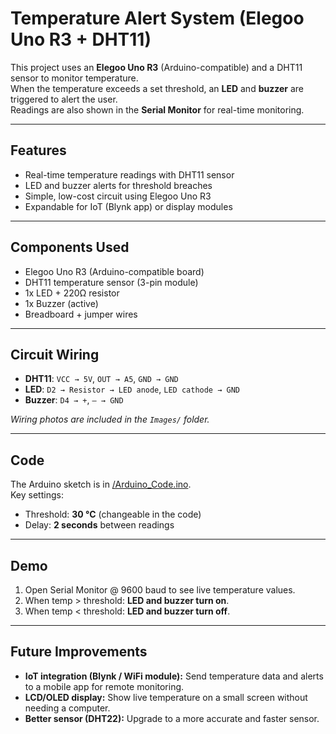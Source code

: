 # Temperature Alert System (Elegoo Uno R3 + DHT11)

This project uses an **Elegoo Uno R3** (Arduino-compatible) and a DHT11 sensor to monitor temperature.  
When the temperature exceeds a set threshold, an **LED** and **buzzer** are triggered to alert the user.  
Readings are also shown in the **Serial Monitor** for real-time monitoring.

---

## Features
- Real-time temperature readings with DHT11 sensor  
- LED and buzzer alerts for threshold breaches  
- Simple, low-cost circuit using Elegoo Uno R3  
- Expandable for IoT (Blynk app) or display modules  

---

## Components Used
- Elegoo Uno R3 (Arduino-compatible board)  
- DHT11 temperature sensor (3-pin module)  
- 1x LED + 220Ω resistor  
- 1x Buzzer (active)  
- Breadboard + jumper wires  

---

## Circuit Wiring
- **DHT11**: `VCC → 5V`, `OUT → A5`, `GND → GND`  
- **LED**: `D2 → Resistor → LED anode`, `LED cathode → GND`  
- **Buzzer**: `D4 → +`, `– → GND`  

*Wiring photos are included in the `Images/` folder.*  

---

## Code
The Arduino sketch is in [/Arduino_Code.ino](/Arduino_Code.ino).  
Key settings:  
- Threshold: **30 °C** (changeable in the code)  
- Delay: **2 seconds** between readings  

---

## Demo
1. Open Serial Monitor @ 9600 baud to see live temperature values.  
2. When temp > threshold: **LED and buzzer turn on**.  
3. When temp < threshold: **LED and buzzer turn off**.  

---

## Future Improvements
- **IoT integration (Blynk / WiFi module):** Send temperature data and alerts to a mobile app for remote monitoring.  
- **LCD/OLED display:** Show live temperature on a small screen without needing a computer.  
- **Better sensor (DHT22):** Upgrade to a more accurate and faster sensor.  
